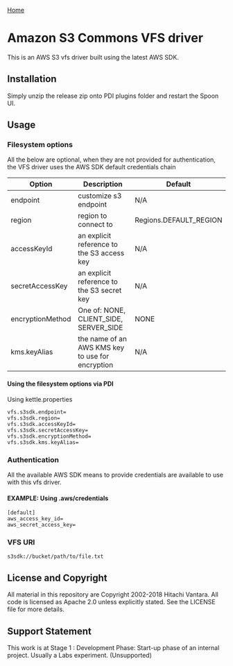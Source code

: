 [Home](../readme.md)

# Amazon S3 Commons VFS driver

This is an AWS S3 vfs driver built using the latest AWS SDK.

## Installation

Simply unzip the release zip onto PDI plugins folder and restart the Spoon UI.

## Usage

### Filesystem options

All the below are optional, when they are not provided for authentication, the VFS driver uses the AWS SDK default credentials chain

Option | Description | Default
------------ | ------------- | -------------
endpoint | customize s3 endpoint | N/A 
region | region to connect to | Regions.DEFAULT_REGION
accessKeyId | an explicit reference to the S3 access key | N/A 
secretAccessKey | an explicit reference to the S3 secret key | N/A
encryptionMethod | One of: NONE, CLIENT_SIDE, SERVER_SIDE | NONE
kms.keyAlias | the name of an AWS KMS key to use for encryption | N/A

#### Using the filesystem options via PDI

Using kettle.properties
```
vfs.s3sdk.endpoint=
vfs.s3sdk.region=
vfs.s3sdk.accessKeyId=
vfs.s3sdk.secretAccessKey=
vfs.s3sdk.encryptionMethod=
vfs.s3sdk.kms.keyAlias=
```

### Authentication

All the available AWS SDK means to provide credentials are available to use with this vfs driver.

#### EXAMPLE: Using .aws/credentials

```
[default]
aws_access_key_id=
aws_secret_access_key=
```

### VFS URI

```
s3sdk://bucket/path/to/file.txt
```

## License and Copyright

All material in this repository are Copyright 2002-2018 Hitachi Vantara. All code is licensed as Apache 2.0 unless explicitly stated. See the LICENSE file for more details.

## Support Statement

This work is at Stage 1 : Development Phase: Start-up phase of an internal project. Usually a Labs experiment. (Unsupported)